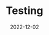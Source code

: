 ---
# ===== Title, summary, and position in the left sidebar =====
linktitle:  # Title shown in the left sidebar menu
summary:  # Summary of this post
weight: 1210
# ============================================================

# ========== Basic metadata ==========
title: Testing
date: 2022-12-02
draft: false
type: book # page type
authors:
  - admin
tags:
  - Python
  - Testing
categories:
  - Coding
toc: true # Show table of contents
# ====================================

# ========== Advanced metadata =========
profile: false  # Show author profile?
reading_time: true # Show estimated reading time?
share: true  # Show social sharing links?
featured: true
comments: true  # Show comments?
disable_comment: false
commentable: true  # Allow visitors to comment? Supported by the Page, Post, and Book content types.
editable: false  # Allow visitors to edit the page? Supported by the Page, Post, and Book content types.

# Optional header image (relative to `assets/media/` folder).
header:
  caption: 
  image:  
---